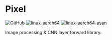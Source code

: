 #  Pixel

<img alt="GitHub" src="https://img.shields.io/github/license/zchrissirhcz/pixel"> [![linux-aarch64](https://github.com/zchrissirhcz/pixel/actions/workflows/linux-aarch64.yml/badge.svg)](https://github.com/zchrissirhcz/pixel/actions/workflows/linux-aarch64.yml) [![linux-aarch64-asan](https://github.com/zchrissirhcz/pixel/actions/workflows/linux-aarch64-asan.yml/badge.svg)](https://github.com/zchrissirhcz/pixel/actions/workflows/linux-aarch64-asan.yml) 

Image processing & CNN layer forward library.